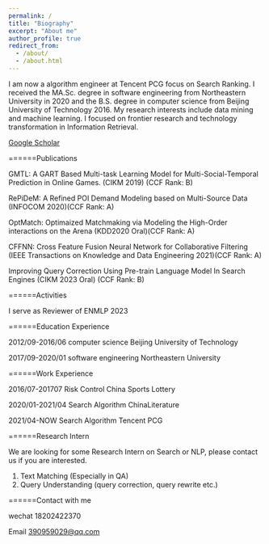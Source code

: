 ```yaml
---
permalink: /
title: "Biography"
excerpt: "About me"
author_profile: true
redirect_from: 
  - /about/
  - /about.html
---
```


I am now a algorithm engineer at Tencent PCG focus on Search Ranking. I received the MA.Sc. degree in software engineering from Northeastern University in 2020 and the B.S. degree in computer science from Beijing University of Technology 2016. My research interests include data mining and machine learning. I focused on frontier research and technology transformation in Information Retrieval.


[Google Scholar](https://scholar.google.com/citations?hl=zh-CN&user=0DRNbaIAAAAJ)

======Publications

GMTL: A GART Based Multi-task Learning Model for Multi-Social-Temporal Prediction in Online Games.  (CIKM 2019) (CCF Rank: B)

RePiDeM: A Refined POI Demand Modeling based on Multi-Source Data (INFOCOM 2020)(CCF Rank: A)

OptMatch: Optimaized Matchmaking via Modeling the High-Order interactions on the Arena (KDD2020 Oral)(CCF Rank: A)

CFFNN: Cross Feature Fusion Neural Network for Collaborative Filtering (IEEE Transactions on Knowledge and Data Engineering 2021)(CCF Rank: A)

Improving Query Correction Using Pre-train Language Model In Search Engines (CIKM 2023 Oral) (CCF Rank: B)


======Activities

I serve as Reviewer of ENMLP 2023


======Education Experience

2012/09-2016/06  computer science      Beijing University of Technology  

2017/09-2020/01  software engineering  Northeastern University


======Work Experience

2016/07-201707         Risk Control         China Sports Lottery

2020/01-2021/04       Search Algorithm      ChinaLiterature

2021/04-NOW        Search Algorithm      Tencent PCG

======Research Intern

We are looking for some Research Intern on Search or NLP, please contact us if you are interested.

1. Text Matching (Especially in QA)
2. Query Understanding (query correction, query rewrite etc.)


======Contact with me

wechat  18202422370

Email 390959029@qq.com
